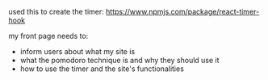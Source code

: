 used this to create the timer:
https://www.npmjs.com/package/react-timer-hook

my front page needs to:

- inform users about what my site is
- what the pomodoro technique is and why they should use it
- how to use the timer and the site's functionalities
